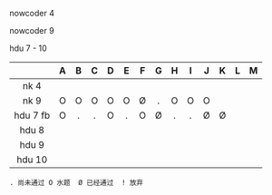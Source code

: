 nowcoder 4

nowcoder 9

hdu 7 - 10

|          |  A   |  B   |  C   |  D   |  E   |  F   |  G   |  H   |  I   |  J   |  K   |  L   |  M   |
| :------: | :--: | :--: | :--: | :--: | :--: | :--: | :--: | :--: | :--: | :--: | :--: | :--: | :--: |
|   nk 4   |      |      |      |      |      |      |      |      |      |      |      |      |      |
|   nk 9   |  O   |  O   |  O   |  O   |  O   |  Ø   |  .   |  O   |  O   |  O   |      |      |      |
| hdu 7 fb |  O   |  .   |  .   |  O   |  .   |  O   |  Ø   |  .   |  .   |  Ø   |  Ø   |      |      |
|  hdu 8   |      |      |      |      |      |      |      |      |      |      |      |      |      |
|  hdu 9   |      |      |      |      |      |      |      |      |      |      |      |      |      |
|  hdu 10  |      |      |      |      |      |      |      |      |      |      |      |      |      |

`. 尚未通过 O 水题  Ø 已经通过  ! 放弃`

